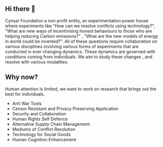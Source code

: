 ## Hi there 👋

Cynsar Foundation a non profit entity, an experimentation power house where experiments like "How can we resolve conflicts using technology?", "What are new ways of incentivising honest behaviours to those who are helping reducing Carbon emissions?" , "What are the new models of energy in world could be invented?". All of these questions require collaboration on various disciplines involving various forms of experiments that are conducted in ever changing dynamics. These dynamics are governed with conditions coming from individuals. We aim to study these changes , and resolve with various modalities.

## Why now?

Human attention is limited, we want to work on research that brings out the best for individuals.

- Anti War Tools
- Censor Resistant and Privacy Preserving Application
- Security and Collaboration
- Human Rights Self Defence
- Alternative Supply Chain Management
- Mediums of Conflict Resolution
- Technology for Social Goods
- Human Cognition Enhancement

